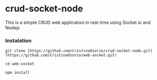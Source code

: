 # crud-socket-node

This is a simple CRUD web application in real-time using Socket.io and Nodejs

### Instalation

```
git clone [https://github.com/CristinaOsorio/crud-socket-node.git](https://github.com/CristinaOsorio/web-socket.git)
```

```
cd web-socket
```

```
npm install
```
